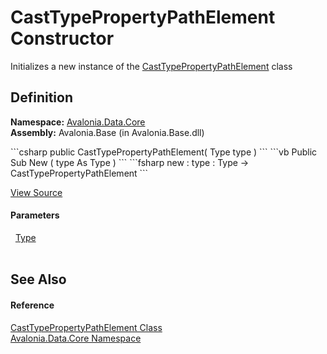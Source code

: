 # CastTypePropertyPathElement Constructor


Initializes a new instance of the <a href="T_Avalonia_Data_Core_CastTypePropertyPathElement">CastTypePropertyPathElement</a> class



## Definition
**Namespace:** <a href="N_Avalonia_Data_Core">Avalonia.Data.Core</a>  
**Assembly:** Avalonia.Base (in Avalonia.Base.dll)

<Tabs groupId="api-code-preview">
<TabItem value="csharp" label="C#">
```csharp
public CastTypePropertyPathElement(
	Type type
)
```
</TabItem>
<TabItem value="vb" label="VB">
```vb
Public Sub New ( 
	type As Type
)
```
</TabItem>
<TabItem value="fsharp" label="F#">
```fsharp
new : 
        type : Type -> CastTypePropertyPathElement
```
</TabItem>
</Tabs>



<a href="https://github.com/AvaloniaUI/Avalonia/tree/master/src/Avalonia.Base/Data/Core/PropertyPath.cs#L84" title="View the source code">View Source</a>



#### Parameters
<dl><dt>  <a href="https://learn.microsoft.com/dotnet/api/system.type" target="_blank" rel="noopener noreferrer">Type</a></dt><dd> </dd></dl>

## See Also


#### Reference
<a href="T_Avalonia_Data_Core_CastTypePropertyPathElement">CastTypePropertyPathElement Class</a>  
<a href="N_Avalonia_Data_Core">Avalonia.Data.Core Namespace</a>  


